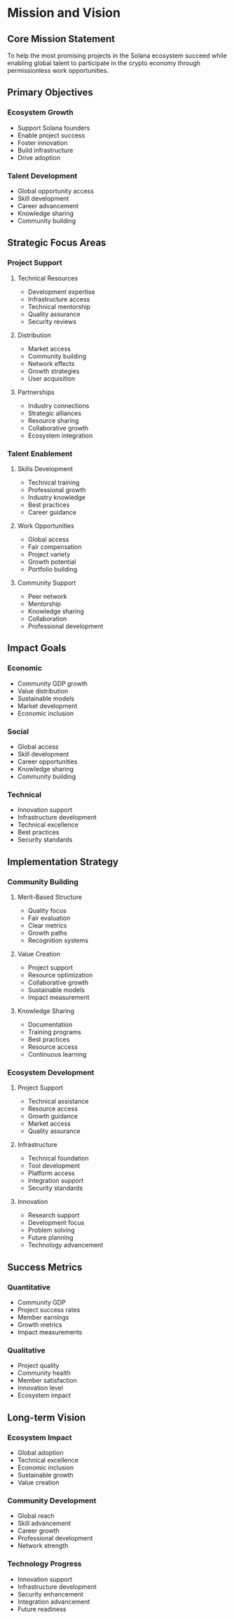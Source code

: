 # Mission and Vision

## Core Mission Statement
To help the most promising projects in the Solana ecosystem succeed while enabling global talent to participate in the crypto economy through permissionless work opportunities.

## Primary Objectives

### Ecosystem Growth
- Support Solana founders
- Enable project success
- Foster innovation
- Build infrastructure
- Drive adoption

### Talent Development
- Global opportunity access
- Skill development
- Career advancement
- Knowledge sharing
- Community building

## Strategic Focus Areas

### Project Support
1. Technical Resources
   - Development expertise
   - Infrastructure access
   - Technical mentorship
   - Quality assurance
   - Security reviews

2. Distribution
   - Market access
   - Community building
   - Network effects
   - Growth strategies
   - User acquisition

3. Partnerships
   - Industry connections
   - Strategic alliances
   - Resource sharing
   - Collaborative growth
   - Ecosystem integration

### Talent Enablement
1. Skills Development
   - Technical training
   - Professional growth
   - Industry knowledge
   - Best practices
   - Career guidance

2. Work Opportunities
   - Global access
   - Fair compensation
   - Project variety
   - Growth potential
   - Portfolio building

3. Community Support
   - Peer network
   - Mentorship
   - Knowledge sharing
   - Collaboration
   - Professional development

## Impact Goals

### Economic
- Community GDP growth
- Value distribution
- Sustainable models
- Market development
- Economic inclusion

### Social
- Global access
- Skill development
- Career opportunities
- Knowledge sharing
- Community building

### Technical
- Innovation support
- Infrastructure development
- Technical excellence
- Best practices
- Security standards

## Implementation Strategy

### Community Building
1. Merit-Based Structure
   - Quality focus
   - Fair evaluation
   - Clear metrics
   - Growth paths
   - Recognition systems

2. Value Creation
   - Project support
   - Resource optimization
   - Collaborative growth
   - Sustainable models
   - Impact measurement

3. Knowledge Sharing
   - Documentation
   - Training programs
   - Best practices
   - Resource access
   - Continuous learning

### Ecosystem Development
1. Project Support
   - Technical assistance
   - Resource access
   - Growth guidance
   - Market access
   - Quality assurance

2. Infrastructure
   - Technical foundation
   - Tool development
   - Platform access
   - Integration support
   - Security standards

3. Innovation
   - Research support
   - Development focus
   - Problem solving
   - Future planning
   - Technology advancement

## Success Metrics

### Quantitative
- Community GDP
- Project success rates
- Member earnings
- Growth metrics
- Impact measurements

### Qualitative
- Project quality
- Community health
- Member satisfaction
- Innovation level
- Ecosystem impact

## Long-term Vision

### Ecosystem Impact
- Global adoption
- Technical excellence
- Economic inclusion
- Sustainable growth
- Value creation

### Community Development
- Global reach
- Skill advancement
- Career growth
- Professional development
- Network strength

### Technology Progress
- Innovation support
- Infrastructure development
- Security enhancement
- Integration advancement
- Future readiness